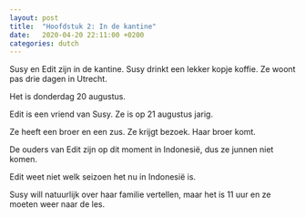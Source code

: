 ```yaml
---
layout: post
title:  "Hoofdstuk 2: In de kantine"
date:   2020-04-20 22:11:00 +0200
categories: dutch
---
```


Susy en Edit zijn in de kantine. Susy drinkt een lekker kopje koffie. Ze woont pas drie dagen in Utrecht.

Het is donderdag 20 augustus.

Edit is een vriend van Susy. Ze is op 21 augustus jarig. 

Ze heeft een broer en een zus. Ze krijgt bezoek. Haar broer komt.

De ouders van Edit zijn op dit moment in Indonesië, dus ze junnen niet komen. 

Edit weet niet welk seizoen het nu in Indonesië is.

Susy will natuurlijk over haar familie vertellen, maar het is 11 uur en ze moeten weer naar de les.
